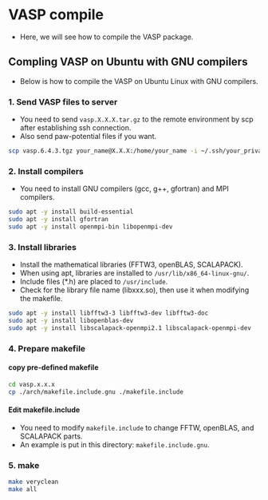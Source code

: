 # VASP compile
* Here, we will see how to compile the VASP package.

## Compling VASP on Ubuntu with GNU compilers
* Below is how to compile the VASP on Ubuntu Linux with GNU compilers.

### 1. Send VASP files to server
* You need to send `vasp.X.X.X.tar.gz` to the remote environment by scp after establishing ssh connection.
* Also send paw-potential files if you want.
```bash
scp vasp.6.4.3.tgz your_name@X.X.X:/home/your_name -i ~/.ssh/your_private_key
```

### 2. Install compilers
* You need to install GNU compilers (gcc, g++, gfortran) and MPI compilers.
```bash
sudo apt -y install build-essential
sudo apt -y install gfortran
sudo apt -y install openmpi-bin libopenmpi-dev
```

### 3. Install libraries
* Install the mathematical libraries (FFTW3, openBLAS, SCALAPACK).
* When using apt, libraries are installed to `/usr/lib/x86_64-linux-gnu/`.
* Include files (\*.h) are placed to `/usr/include`.
* Check for the library file name (libxxx.so), then use it when modifying the makefile.
```bash
sudo apt -y install libfftw3-3 libfftw3-dev libfftw3-doc
sudo apt -y install libopenblas-dev
sudo apt -y install libscalapack-openmpi2.1 libscalapack-openmpi-dev
```

### 4. Prepare makefile
#### copy pre-defined makefile
```bash
cd vasp.x.x.x
cp ./arch/makefile.include.gnu ./makefile.include
```

#### Edit makefile.include
* You need to modify `makefile.include` to change FFTW, openBLAS, and SCALAPACK parts.
* An example is put in this directory: `makefile.include.gnu`.

### 5. make
```bash
make veryclean
make all
```
